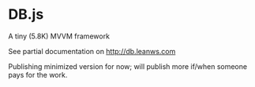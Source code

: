 # DB.js
A tiny (5.8K) MVVM framework

See partial documentation on http://db.leanws.com

Publishing minimized version for now; will publish more if/when someone pays for the work.
